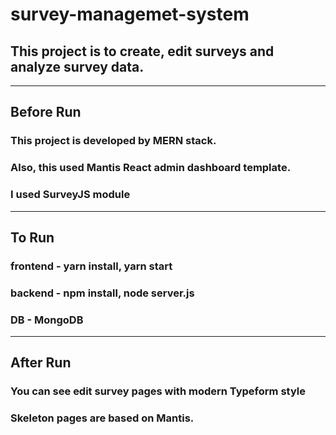 # survey-managemet-system

## This project is to create, edit surveys and analyze survey data.

---

## Before Run

### This project is developed by MERN stack.

### Also, this used Mantis React admin dashboard template.

### I used SurveyJS module

---

## To Run

### frontend - yarn install, yarn start

### backend - npm install, node server.js

### DB - MongoDB

---

## After Run

### You can see edit survey pages with modern Typeform style

### Skeleton pages are based on Mantis.
